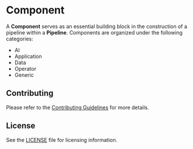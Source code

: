 # Component

A **Component** serves as an essential building block in the construction of a
pipeline within a **Pipeline**. Components are organized under the following
categories:

- AI
- Application
- Data
- Operator
- Generic

## Contributing

Please refer to the [Contributing Guidelines](../../.github/CONTRIBUTING.md) for
more details.

## License

See the [LICENSE](./LICENSE) file for licensing information.
